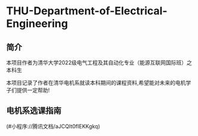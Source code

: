 # THU-Department-of-Electrical-Engineering
## 简介
本项目作者为清华大学2022级电气工程及其自动化专业（能源互联网国际班）之本科生


本项目记录了作者在清华电机系就读本科期间的课程资料,希望能对未来的电机学子们提供一定帮助!

## 电机系选课指南
(#小程序://腾讯文档/aJCQIt0fIEKKgkq)
